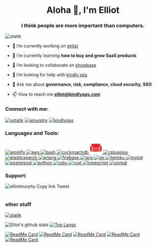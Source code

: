 
<h1 align="center">Aloha 👋, I'm Elliot</h1>
<h3 align="center">I think people are more important than computers.</h3>

<p align="left"> <img src="https://komarev.com/ghpvc/?username=statik&label=Profile%20views&color=0e75b6&style=flat" alt="statik" /> </p>


- 🔭 I’m currently working on [enlist](https://enlist.io/)

- 🌱 I’m currently learning **how to buy and grow SaaS products**

- 👯 I’m looking to collaborate on [showbase](https://showbase.studio/)

- 🤝 I’m looking for help with [kindly ops](https://www.kindlyops.com/)

- 💬 Ask me about **governance, risk, compliance, cloud security, SSO**

- 📫 How to reach me **elliot@kindlyops.com**

<h3 align="left">Connect with me:</h3>
<p align="left">
<a href="https://twitter.com/sstatik" target="blank"><img align="center" src="https://cdn.jsdelivr.net/npm/simple-icons@3.0.1/icons/twitter.svg" alt="sstatik" height="30" width="40" /></a>
<a href="https://linkedin.com/in/emurphy" target="blank"><img align="center" src="https://cdn.jsdelivr.net/npm/simple-icons@3.0.1/icons/linkedin.svg" alt="emurphy" height="30" width="40" /></a>
<a href="https://www.youtube.com/c/kindlyops" target="blank"><img align="center" src="https://cdn.jsdelivr.net/npm/simple-icons@3.0.1/icons/youtube.svg" alt="kindlyops" height="30" width="40" /></a>
</p>

<h3 align="left">Languages and Tools:</h3>
<p align="left"> <a href="https://aws.amazon.com/amplify/" target="_blank"> <img src="https://docs.amplify.aws/assets/logo-dark.svg" alt="amplify" width="40" height="40"/> </a> <a href="https://aws.amazon.com" target="_blank"> <img src="https://devicons.github.io/devicon/devicon.git/icons/amazonwebservices/amazonwebservices-original-wordmark.svg" alt="aws" width="40" height="40"/> </a> <a href="https://www.gnu.org/software/bash/" target="_blank"> <img src="https://www.vectorlogo.zone/logos/gnu_bash/gnu_bash-icon.svg" alt="bash" width="40" height="40"/> </a> <a href="https://www.cockroachlabs.com/product/cockroachdb/" target="_blank"> <img src="https://cdn.worldvectorlogo.com/logos/cockroachdb.svg" alt="cockroachdb" width="40" height="40"/> </a> <a href="https://couchdb.apache.org/" target="_blank"> <img src="https://raw.githubusercontent.com/devicons/devicon/0d6c64dbbf311879f7d563bfc3ccf559f9ed111c/icons/couchdb/couchdb-original.svg" alt="couchdb" width="40" height="40"/> </a> <a href="https://www.w3schools.com/cpp/" target="_blank"> <img src="https://devicons.github.io/devicon/devicon.git/icons/cplusplus/cplusplus-original.svg" alt="cplusplus" width="40" height="40"/> </a> <a href="https://www.elastic.co" target="_blank"> <img src="https://www.vectorlogo.zone/logos/elastic/elastic-icon.svg" alt="elasticsearch" width="40" height="40"/> </a> <a href="https://www.erlang.org/" target="_blank"> <img src="https://www.vectorlogo.zone/logos/erlang/erlang-official.svg" alt="erlang" width="40" height="40"/> </a> <a href="https://firebase.google.com/" target="_blank"> <img src="https://www.vectorlogo.zone/logos/firebase/firebase-icon.svg" alt="firebase" width="40" height="40"/> </a> <a href="https://cloud.google.com" target="_blank"> <img src="https://www.vectorlogo.zone/logos/google_cloud/google_cloud-icon.svg" alt="gcp" width="40" height="40"/> </a> <a href="https://golang.org" target="_blank"> <img src="https://devicons.github.io/devicon/devicon.git/icons/go/go-original.svg" alt="go" width="40" height="40"/> </a> <a href="https://heroku.com" target="_blank"> <img src="https://www.vectorlogo.zone/logos/heroku/heroku-icon.svg" alt="heroku" width="40" height="40"/> </a>  <a href="https://www.mysql.com/" target="_blank"> <img src="https://devicons.github.io/devicon/devicon.git/icons/mysql/mysql-original-wordmark.svg" alt="mysql" width="40" height="40"/> </a> <a href="https://www.postgresql.org" target="_blank"> <img src="https://devicons.github.io/devicon/devicon.git/icons/postgresql/postgresql-original-wordmark.svg" alt="postgresql" width="40" height="40"/> </a> <a href="https://www.python.org" target="_blank"> <img src="https://devicons.github.io/devicon/devicon.git/icons/python/python-original.svg" alt="python" width="40" height="40"/> </a> <a href="https://www.ruby-lang.org/en/" target="_blank"> <img src="https://devicons.github.io/devicon/devicon.git/icons/ruby/ruby-original-wordmark.svg" alt="ruby" width="40" height="40"/> </a> <a href="https://www.rust-lang.org" target="_blank"> <img src="https://devicons.github.io/devicon/devicon.git/icons/rust/rust-plain.svg" alt="rust" width="40" height="40"/> </a> <a href="https://www.typescriptlang.org/" target="_blank"> <img src="https://devicons.github.io/devicon/devicon.git/icons/typescript/typescript-original.svg" alt="typescript" width="40" height="40"/> </a> <a href="https://unrealengine.com/" target="_blank"> <img src="https://raw.githubusercontent.com/kenangundogan/fontisto/036b7eca71aab1bef8e6a0518f7329f13ed62f6b/icons/svg/brand/unreal-engine.svg" alt="unreal" width="40" height="40"/> </a> </p>

<h3 align="left">Support:</h3>
<p><a href="https://www.buymeacoffee.com/elliotmurphy Copy link Tweet"> <img align="left" src="https://cdn.buymeacoffee.com/buttons/v2/default-yellow.png" height="50" width="210" alt="elliotmurphy Copy link Tweet" /></a></p><br><br>


### other stuff

<p align="left"> <a href="https://github.com/ryo-ma/github-profile-trophy"><img src="https://github-profile-trophy.vercel.app/?username=statik&column=3&margin-w=15&margin-h=15&theme=nord" alt="statik" /></a> </p>

![Elliot's github stats](https://github-readme-stats.vercel.app/api?username=statik&show_icons=true&theme=solarized-dark&count_private=true)
[![Top Langs](https://github-readme-stats.vercel.app/api/top-langs/?username=statik&langs_count=10&layout=compact)](https://github.com/anuraghazra/github-readme-stats)

[![ReadMe Card](https://github-readme-stats.vercel.app/api/pin/?username=kindlyops&repo=vbs)](https://github.com/anuraghazra/github-readme-stats)
[![ReadMe Card](https://github-readme-stats.vercel.app/api/pin/?username=kindlyops&repo=deleterious)](https://github.com/anuraghazra/github-readme-stats)
[![ReadMe Card](https://github-readme-stats.vercel.app/api/pin/?username=kindlyops&repo=showbase)](https://github.com/anuraghazra/github-readme-stats)
[![ReadMe Card](https://github-readme-stats.vercel.app/api/pin/?username=kindlyops&repo=pipeline-monitor)](https://github.com/anuraghazra/github-readme-stats)
[![ReadMe Card](https://github-readme-stats.vercel.app/api/pin/?username=kindlyops&repo=examples)](https://github.com/anuraghazra/github-readme-stats)

<!--
**statik/statik** is a ✨ _special_ ✨ repository because its `README.md` (this file) appears on your GitHub profile.

Here are some ideas to get you started:

- 🔭 I’m currently working on ...
- 🌱 I’m currently learning ...
- 👯 I’m looking to collaborate on ...
- 🤔 I’m looking for help with ...
- 💬 Ask me about ...
- 📫 How to reach me: ...
- 😄 Pronouns: ...
- ⚡ Fun fact: ...
-->
